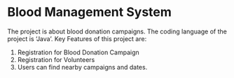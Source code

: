 # Blood Management System
The project is about blood donation campaigns. The coding language of the project is ‘Java’. Key Features of this project are:
1. Registration for Blood Donation Campaign
2. Registration for Volunteers
3. Users can find nearby campaigns and dates.

